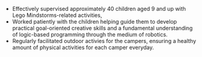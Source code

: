 * Effectively supervised approximately 40 children aged 9 and up with Lego Mindstorms-related activities,
* Worked patiently with the children helping guide them to develop practical goal-oriented creative skills
and a fundamental understanding of logic-based programming through the medium of robotics.
* Regularly facilitated outdoor activies for the campers, ensuring a healthy amount of physical activities for each camper everyday. 